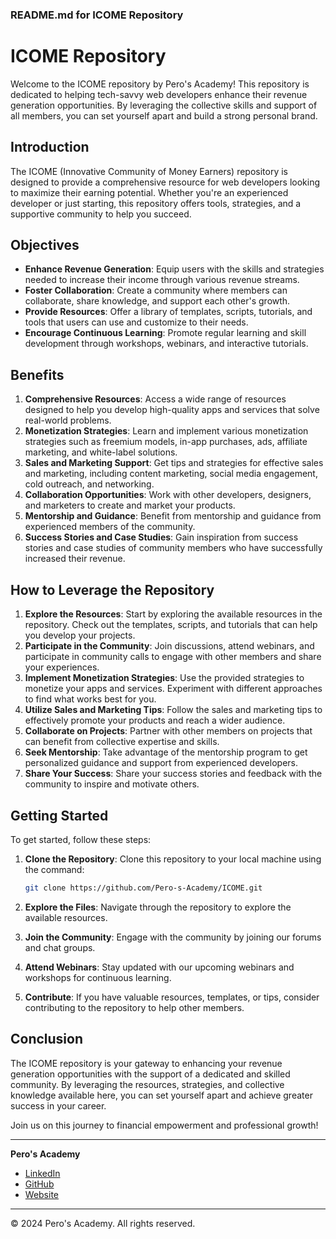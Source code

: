 ### README.md for ICOME Repository

# ICOME Repository

Welcome to the ICOME repository by Pero's Academy! This repository is dedicated to helping tech-savvy web developers enhance their revenue generation opportunities. By leveraging the collective skills and support of all members, you can set yourself apart and build a strong personal brand.

## Introduction

The ICOME (Innovative Community of Money Earners) repository is designed to provide a comprehensive resource for web developers looking to maximize their earning potential. Whether you're an experienced developer or just starting, this repository offers tools, strategies, and a supportive community to help you succeed.

## Objectives

- **Enhance Revenue Generation**: Equip users with the skills and strategies needed to increase their income through various revenue streams.
- **Foster Collaboration**: Create a community where members can collaborate, share knowledge, and support each other's growth.
- **Provide Resources**: Offer a library of templates, scripts, tutorials, and tools that users can use and customize to their needs.
- **Encourage Continuous Learning**: Promote regular learning and skill development through workshops, webinars, and interactive tutorials.

## Benefits

1. **Comprehensive Resources**: Access a wide range of resources designed to help you develop high-quality apps and services that solve real-world problems.
2. **Monetization Strategies**: Learn and implement various monetization strategies such as freemium models, in-app purchases, ads, affiliate marketing, and white-label solutions.
3. **Sales and Marketing Support**: Get tips and strategies for effective sales and marketing, including content marketing, social media engagement, cold outreach, and networking.
4. **Collaboration Opportunities**: Work with other developers, designers, and marketers to create and market your products.
5. **Mentorship and Guidance**: Benefit from mentorship and guidance from experienced members of the community.
6. **Success Stories and Case Studies**: Gain inspiration from success stories and case studies of community members who have successfully increased their revenue.

## How to Leverage the Repository

1. **Explore the Resources**: Start by exploring the available resources in the repository. Check out the templates, scripts, and tutorials that can help you develop your projects.
2. **Participate in the Community**: Join discussions, attend webinars, and participate in community calls to engage with other members and share your experiences.
3. **Implement Monetization Strategies**: Use the provided strategies to monetize your apps and services. Experiment with different approaches to find what works best for you.
4. **Utilize Sales and Marketing Tips**: Follow the sales and marketing tips to effectively promote your products and reach a wider audience.
5. **Collaborate on Projects**: Partner with other members on projects that can benefit from collective expertise and skills.
6. **Seek Mentorship**: Take advantage of the mentorship program to get personalized guidance and support from experienced developers.
7. **Share Your Success**: Share your success stories and feedback with the community to inspire and motivate others.

## Getting Started

To get started, follow these steps:

1. **Clone the Repository**: Clone this repository to your local machine using the command:
   ```bash
   git clone https://github.com/Pero-s-Academy/ICOME.git
   ```

2. **Explore the Files**: Navigate through the repository to explore the available resources.

3. **Join the Community**: Engage with the community by joining our forums and chat groups.

4. **Attend Webinars**: Stay updated with our upcoming webinars and workshops for continuous learning.

5. **Contribute**: If you have valuable resources, templates, or tips, consider contributing to the repository to help other members.

## Conclusion

The ICOME repository is your gateway to enhancing your revenue generation opportunities with the support of a dedicated and skilled community. By leveraging the resources, strategies, and collective knowledge available here, you can set yourself apart and achieve greater success in your career.

Join us on this journey to financial empowerment and professional growth!

---

**Pero's Academy**

- [LinkedIn](https://www.linkedin.com)
- [GitHub](https://github.com)
- [Website](https://www.perosacademy.com)

---

© 2024 Pero's Academy. All rights reserved.
